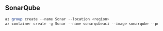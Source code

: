 ## SonarQube

``` powershell
az group create --name Sonar --location <region>
az container create -g Sonar --name sonarqubeaci --image sonarqube --ports 9000 --dns-name-label sonarci --cpu 2 --memory 3.5
```

